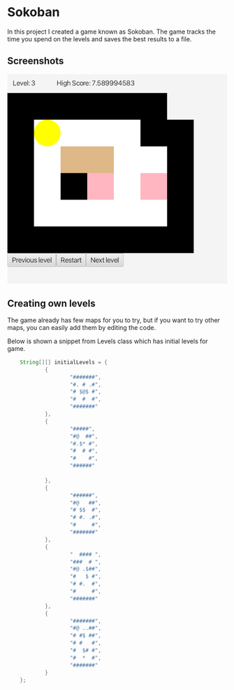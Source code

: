 
# Sokoban

In this project I created a game known as Sokoban. The game tracks the time you spend on the levels and saves the best results to a file.


## Screenshots
![App Screenshot](https://github.com/leeviallu/SokobanGame/blob/main/gameplay.png)


## Creating own levels
The game already has few maps for you to try, but if you want to try other maps, you can easily add them by editing the code.

Below is shown a snippet from Levels class which has initial levels for game.
```java
    String[][] initialLevels = {
            {
                    "#######",
                    "#. # .#",
                    "# $@$ #",
                    "#  #  #",
                    "#######"
            },
            {
                    "#####",
                    "#@  ##",
                    "#.$* #",
                    "#  # #",
                    "#    #",
                    "######"

            },
            {
                    "######",
                    "#@   ##",
                    "# $$  #",
                    "# #. .#",
                    "#     #",
                    "#######"
            },
            {
                    "  #### ",
                    "###  # ",
                    "#@ .$##",
                    "#   $ #",
                    "# #.  #",
                    "#     #",
                    "#######"
            },
            {
                    "#######",
                    "#@ ..##",
                    "# #$ ##",
                    "# #   #",
                    "#  $# #",
                    "#  *  #",
                    "#######"
            }
    };
```

